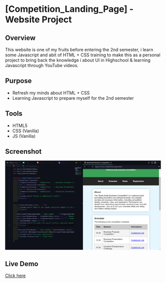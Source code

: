 # [Competition_Landing_Page] - Website Project

## Overview
This website is one of my fruits before entering the 2nd semester, i learn some Javascript and abit of HTML + CSS training to make this as a personal project to bring back the knowledge i about UI in Highschool & learning Javascript through YouTube videos.

## Purpose
- Refresh my minds about HTML + CSS
- Learning Javascript to prepare myself for the 2nd semester

## Tools
- HTML5
- CSS (Vanilla)
- JS (Vanilla)

## Screenshot
![Front page of the website](screenshotpage.png)

## Live Demo
[Click here]()
